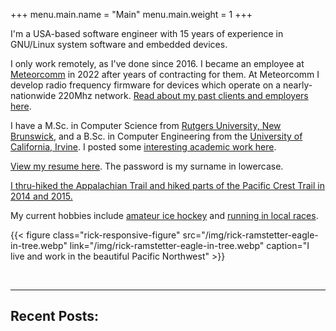+++
menu.main.name = "Main"
menu.main.weight = 1
+++

I'm a USA-based software engineer with 15 years of experience in GNU/Linux system software and embedded devices.

I only work remotely, as I've done since 2016. I became an employee at [Meteorcomm](https://www.meteorcomm.com) in 2022 after years of contracting for them. At Meteorcomm I develop radio frequency firmware for devices which operate on a nearly-nationwide 220Mhz network. [Read about my past clients and employers here](/pages/past-clients/).

I have a M.Sc. in Computer Science from [Rutgers University, New Brunswick](https://www.cs.rutgers.edu), and a B.Sc. in Computer Engineering from the [University of California, Irvine](https://www.uci.edu). I posted some [interesting academic work here](/pages/academic-work/).

[View my resume here](/files/rick-ramstetter-resume-20231102.pdf). The password is my surname in lowercase.

[I thru-hiked the Appalachian Trail and hiked parts of the Pacific Crest Trail in 2014 and 2015.](/pages/backpacking/)

My current hobbies include [amateur ice hockey](/img/rick-ramstetter-hockey-team-2014.webp) and [running in local races](/img/rick-ramstetter-appletree-running.webp).

{{< figure class="rick-responsive-figure" src="/img/rick-ramstetter-eagle-in-tree.webp" link="/img/rick-ramstetter-eagle-in-tree.webp" caption="I live and work in the beautiful Pacific Northwest" >}}

&nbsp;

---
## Recent Posts:
